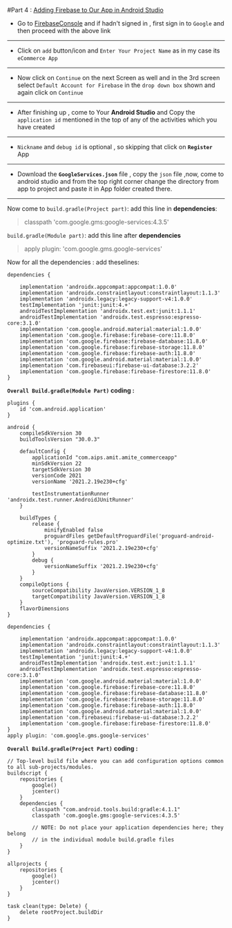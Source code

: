 #Part 4 : [Adding Firebase to Our App in Android Studio](https://xvideos.com/anal)
- Go to [FirebaseConsole](https://console.firebase.google.com/u/0/?pli=1) and if hadn't signed in , first sign in to `Google` and then proceed with the above link

***

-  Click on `add` button/icon and `Enter Your Project Name` as in my case its `eCommerce App`

***

- Now click on `Continue` on the next Screen as well and in the 3rd screen select `Default Account for Firebase` in the `drop down box` shown and again click on `Continue`

***

- After finishing up , come to Your **Android Studio** and Copy the `application id` mentioned in the top of any of the activities which you have created
***

- `Nickname` and `debug id` is optional , so skipping that click on **`Register`** App

***

- Download the **`GoogleServices.json`** file , copy the `json` file ,now, come to android studio and from the top right corner change the directory from app to project and paste it in App folder created there.

***

Now come to
`build.gradle(Project part)`: add this line in **dependencies**:
>classpath 'com.google.gms:google-services:4.3.5'

`build.gradle(Module part)`: add this line after **dependencies**
>apply plugin: 'com.google.gms.google-services'

Now for all the dependencies :
add theselines:
```
dependencies {

    implementation 'androidx.appcompat:appcompat:1.0.0'
    implementation 'androidx.constraintlayout:constraintlayout:1.1.3'
    implementation 'androidx.legacy:legacy-support-v4:1.0.0'
    testImplementation 'junit:junit:4.+'
    androidTestImplementation 'androidx.test.ext:junit:1.1.1'
    androidTestImplementation 'androidx.test.espresso:espresso-core:3.1.0'
    implementation 'com.google.android.material:material:1.0.0'
    implementation 'com.google.firebase:firebase-core:11.8.0'
    implementation 'com.google.firebase:firebase-database:11.8.0'
    implementation 'com.google.firebase:firebase-storage:11.8.0'
    implementation 'com.google.firebase:firebase-auth:11.8.0'
    implementation 'com.google.android.material:material:1.0.0'
    implementation 'com.firebaseui:firebase-ui-database:3.2.2'
    implementation 'com.google.firebase:firebase-firestore:11.8.0'
}
```


**`Overall Build.gradle(Module Part)` coding :**
```
plugins {
    id 'com.android.application'
}

android {
    compileSdkVersion 30
    buildToolsVersion "30.0.3"

    defaultConfig {
        applicationId "com.aips.amit.amite_commerceapp"
        minSdkVersion 22
        targetSdkVersion 30
        versionCode 2021
        versionName '2021.2.19e230+cfg'

        testInstrumentationRunner 'androidx.test.runner.AndroidJUnitRunner'
    }

    buildTypes {
        release {
            minifyEnabled false
            proguardFiles getDefaultProguardFile('proguard-android-optimize.txt'), 'proguard-rules.pro'
            versionNameSuffix '2021.2.19e230+cfg'
        }
        debug {
            versionNameSuffix '2021.2.19e230+cfg'
        }
    }
    compileOptions {
        sourceCompatibility JavaVersion.VERSION_1_8
        targetCompatibility JavaVersion.VERSION_1_8
    }
    flavorDimensions
}

dependencies {

    implementation 'androidx.appcompat:appcompat:1.0.0'
    implementation 'androidx.constraintlayout:constraintlayout:1.1.3'
    implementation 'androidx.legacy:legacy-support-v4:1.0.0'
    testImplementation 'junit:junit:4.+'
    androidTestImplementation 'androidx.test.ext:junit:1.1.1'
    androidTestImplementation 'androidx.test.espresso:espresso-core:3.1.0'
    implementation 'com.google.android.material:material:1.0.0'
    implementation 'com.google.firebase:firebase-core:11.8.0'
    implementation 'com.google.firebase:firebase-database:11.8.0'
    implementation 'com.google.firebase:firebase-storage:11.8.0'
    implementation 'com.google.firebase:firebase-auth:11.8.0'
    implementation 'com.google.android.material:material:1.0.0'
    implementation 'com.firebaseui:firebase-ui-database:3.2.2'
    implementation 'com.google.firebase:firebase-firestore:11.8.0'
}
apply plugin: 'com.google.gms.google-services'
```

**`Overall Build.gradle(Project Part)`** **coding :**
```
// Top-level build file where you can add configuration options common to all sub-projects/modules.
buildscript {
    repositories {
        google()
        jcenter()
    }
    dependencies {
        classpath "com.android.tools.build:gradle:4.1.1"
        classpath 'com.google.gms:google-services:4.3.5'

        // NOTE: Do not place your application dependencies here; they belong
        // in the individual module build.gradle files
    }
}

allprojects {
    repositories {
        google()
        jcenter()
    }
}

task clean(type: Delete) {
    delete rootProject.buildDir
}
```
